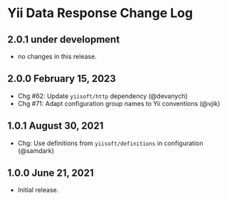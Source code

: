 # Yii Data Response Change Log

## 2.0.1 under development

- no changes in this release.

## 2.0.0 February 15, 2023

- Chg #62: Update `yiisoft/http` dependency (@devanych)
- Chg #71: Adapt configuration group names to Yii conventions (@vjik)

## 1.0.1 August 30, 2021

- Chg: Use definitions from `yiisoft/definitions` in configuration (@samdark)

## 1.0.0 June 21, 2021

- Initial release.
